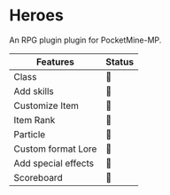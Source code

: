 # Heroes
An RPG plugin plugin for PocketMine-MP.

|Features|Status|
|---|---|
|Class|🔴|
|Add skills|🔴|
|Customize Item|🔴|
|Item Rank|🔴|
|Particle|🔴|
|Custom format Lore|🔴|
|Add special effects|🔴|
|Scoreboard|🔴|
